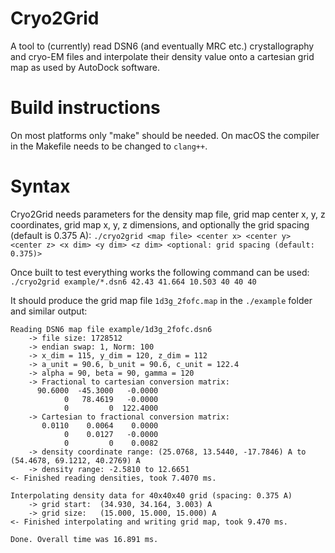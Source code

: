 # Cryo2Grid

A tool to (currently) read DSN6 (and eventually MRC etc.) crystallography and cryo-EM files and interpolate their density value onto a cartesian grid map as used by AutoDock software.

# Build instructions

On most platforms only "make" should be needed. On macOS the compiler in the Makefile needs to be changed to `clang++`.

# Syntax

Cryo2Grid needs parameters for the density map file, grid map center x, y, z coordinates, grid map x, y, z dimensions, and optionally the grid spacing (default is 0.375 A):
`./cryo2grid <map file> <center x> <center y> <center z> <x dim> <y dim> <z dim> <optional: grid spacing (default: 0.375)>`

Once built to test everything works the following command can be used:
`./cryo2grid example/*.dsn6 42.43 41.664 10.503 40 40 40`

It should produce the grid map file `1d3g_2fofc.map` in the `./example` folder and similar output:
```
Reading DSN6 map file example/1d3g_2fofc.dsn6
    -> file size: 1728512
    -> endian swap: 1, Norm: 100
    -> x_dim = 115, y_dim = 120, z_dim = 112
    -> a_unit = 90.6, b_unit = 90.6, c_unit = 122.4
    -> alpha = 90, beta = 90, gamma = 120
    -> Fractional to cartesian conversion matrix:
	  90.6000  -45.3000   -0.0000
	        0   78.4619   -0.0000
	        0         0  122.4000
    -> Cartesian to fractional conversion matrix:
	   0.0110    0.0064    0.0000
	        0    0.0127   -0.0000
	        0         0    0.0082
    -> density coordinate range: (25.0768, 13.5440, -17.7846) A to (54.4678, 69.1212, 40.2769) A
    -> density range: -2.5810 to 12.6651
<- Finished reading densities, took 7.4070 ms.

Interpolating density data for 40x40x40 grid (spacing: 0.375 A)
    -> grid start:  (34.930, 34.164, 3.003) A
    -> grid size:   (15.000, 15.000, 15.000) A
<- Finished interpolating and writing grid map, took 9.470 ms.

Done. Overall time was 16.891 ms.
```
